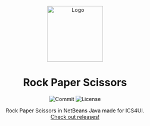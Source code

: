 <p align="center">
  <a href="https://github.com/KayTwenty/RockPaperScissors">
    <img src="https://goodday451999.github.io/Rock-Paper-Scissors-Neo/images/stone.png" alt="Logo" width="150" height="150">
  </a>

  <h1 align="center">Rock Paper Scissors</h1>
  <p align="center">
  <img src="https://img.shields.io/github/last-commit/KayTwenty/RockPaperScissors?style=for-the-badge" alt="Commit"/>
  <img src="https://img.shields.io/github/license/KayTwenty/RockPaperScissors?style=for-the-badge" alt="License"/>
  </p>
  <p align="center">
    Rock Paper Scissors in NetBeans Java made for ICS4UI.
    <br />
    <a href="https://github.com/KayTwenty/RockPaperScissors/releases">Check out releases!</a>
  </p>
</p>

